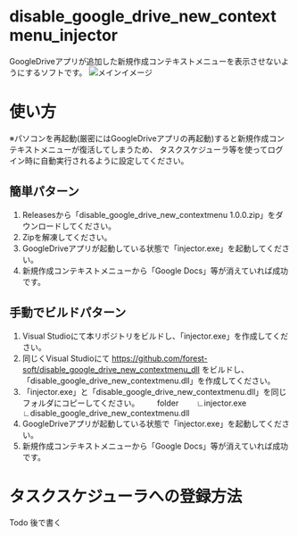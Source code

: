 # disable_google_drive_new_contextmenu_injector

GoogleDriveアプリが追加した新規作成コンテキストメニューを表示させないようにするソフトです。
![メインイメージ](https://user-images.githubusercontent.com/29115538/139759774-4686e7f6-dc21-40eb-94b4-1bcf2dcf87b6.PNG)

# 使い方

※パソコンを再起動(厳密にはGoogleDriveアプリの再起動)すると新規作成コンテキストメニューが復活してしまうため、
  タスクスケジューラ等を使ってログイン時に自動実行されるように設定してください。

## 簡単パターン
1. Releasesから「disable_google_drive_new_contextmenu 1.0.0.zip」をダウンロードしてください。
2. Zipを解凍してください。
3. GoogleDriveアプリが起動している状態で「injector.exe」を起動してください。
4. 新規作成コンテキストメニューから「Google Docs」等が消えていれば成功です。

## 手動でビルドパターン
1. Visual Studioにて本リポジトリをビルドし、「injector.exe」を作成してください。
2. 同じくVisual Studioにて https://github.com/forest-soft/disable_google_drive_new_contextmenu_dll をビルドし、「disable_google_drive_new_contextmenu.dll」を作成してください。
3. 「injector.exe」と「disable_google_drive_new_contextmenu.dll」を同じフォルダにコピーしてください。
　　folder
  　　∟injector.exe
     ∟disable_google_drive_new_contextmenu.dll
4. GoogleDriveアプリが起動している状態で「injector.exe」を起動してください。
5. 新規作成コンテキストメニューから「Google Docs」等が消えていれば成功です。

# タスクスケジューラへの登録方法
Todo 後で書く
